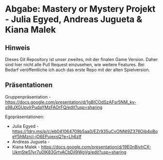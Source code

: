 # Abgabe: Mastery or Mystery Projekt - Julia Egyed, Andreas Jugueta & Kiana Malek

## Hinweis
Dieses Git Repository ist unser zweites, mit der finalen Game Version.
Daher sind hier nicht alle Pull Request einzusehen, wie weitere Features. Bei Bedarf veröffentliche ich auch das erste Repo mit der alten Spielversion.

## Präsentationen
Gruppenpräsentation - https://docs.google.com/presentation/d/1gBICOdSzAFsr5NM_kv-s98JXGUpvlrPudaYMzFAOrFQ/edit?usp=sharing

Egopräsentationen:
- Julia Egyed - https://1drv.ms/p/c/eb041064709b5aa0/EZr935uCvONNt9Z376Oib4oBoeY5hMzrcl-jO6EPujexsQ?e=Lh6zIf
- Andreas Jugueta - 
- Kiana Malek - https://docs.google.com/presentation/d/19E0nBivhCX-UkmSteS1yr7u0IK83GrtyACbDiI9WgVg/edit?usp=sharing
